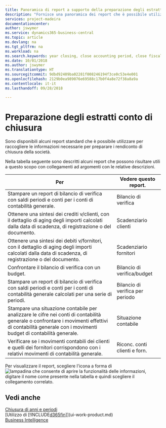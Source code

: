 ```yaml
---
title: Panoramica di report a supporto della preparazione degli estratti conto di chiusura | Documenti Microsoft
description: "Fornisce una panoramica dei report che è possibile utilizzare per raccogliere le informazioni e preparare gli estratti conto di chiusura della società alla chiusura dell'anno fiscale."
services: project-madeira
documentationcenter: 
author: jswymer
ms.service: dynamics365-business-central
ms.topic: article
ms.devlang: na
ms.tgt_pltfrm: na
ms.workload: na
ms.search.keywords: year closing, close accounting period, close fiscal year, aging, creditor payments, vendor payments, assets, liabilities, equity, analysis, reporting, financial report, business intelligence, BI, Power Bi, KPI
ms.date: 10/01/2018
ms.author: jswymer
ms.translationtype: HT
ms.sourcegitcommit: 9dbd92409ba02281f008246194f3ce0c53e4e001
ms.openlocfilehash: 2129b0ea989076e69588c17b0f4a8e72f38a8a9a
ms.contentlocale: it-it
ms.lasthandoff: 09/28/2018

---
```

# <a name="preparing-closing-statements"></a>Preparazione degli estratti conto di chiusura
Sono disponibili alcuni report standard che è possibile utilizzare per raccogliere le informazioni necessarie per preparare i rendiconto di chiusura della società.

Nella tabella seguente sono descritti alcuni report che possono risultare utili a questo scopo con collegamenti ad argomenti con le relative descrizioni.

| Per | Vedere questo report. |
| --- | --- |
| Stampare un report di bilancio di verifica con saldi periodi e conti per i conti di contabilità generale. |Bilancio di verifica |
| Ottenere una sintesi dei crediti v/clienti, con il dettaglio di aging degli importi calcolati dalla data di scadenza, di registrazione o del documento. |Scadenziario clienti |
| Ottenere una sintesi dei debiti v/fornitori, con il dettaglio di aging degli importi calcolati dalla data di scadenza, di registrazione o del documento. |Scadenziario fornitori |
| Confrontare il bilancio di verifica con un budget. |Bilancio di verifica/budget |
| Stampare un report di bilancio di verifica con saldi periodi e conti per i conti di contabilità generale calcolati per una serie di periodi. |Bilancio di verifica per periodo |
| Stampare una situazione contabile per analizzare le cifre nei conti di contabilità generale o confrontare i movimenti effettivi di contabilità generale con i movimenti budget di contabilità generale. |Situazione contabile |
| Verificare se i movimenti contabili dei clienti e quelli dei fornitori corrispondono con i relativi movimenti di contabilità generale. |Riconc. conti clienti e forn. |

Per visualizzare il report, scegliere l'icona a forma di ![lampadina che consente di aprire la funzionalità delle informazioni](media/ui-search/search_small.png "Informazioni sull'operazione che si desidera eseguire"), digitare il nome come presente nella tabella e quindi scegliere il collegamento correlato.

## <a name="see-also"></a>Vedi anche
[Chiusura di anni e periodi](year-close-years-periods.md)  
[Utilizzo di [!INCLUDE[d365fin](includes/d365fin_md.md)]](ui-work-product.md)  
[Business Intelligence](bi.md)

